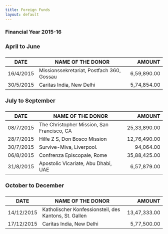 ```yaml
---
title: Foreign Funds
layout: default
---
```

<style>table{width:100%}h4{font-size:18px}th{text-transform:uppercase}</style>

### Financial Year 2015-16

#### April to June

| Date       | Name of the Donor                                     | Amount
|:----------:|-------------------------------------------------------|-------------:|
| 16/4/2015  | Missionssekretariat, Postfach 360, Gossau             | 6,59,890.00
| 30/5/2015  | Caritas India, New Delhi                              | 5,74,854.00

#### July to September

| Date       | Name of the Donor                                     | Amount
|:----------:|-------------------------------------------------------|-------------:|
| 08/7/2015  | The Christopher Mission, San Francisco, CA            | 25,33,890.00
| 28/7/2015  | Hilfe Z S, Don Bosco Mission                          | 12,76,490.00
| 30/7/2015  | Survive-Miva, Liverpool.                              | 94,064.00
| 06/8/2015  | Confrenza Episcopale, Rome                            | 35,88,425.00
| 31/8/2015  | Apostolic Vicariate, Abu Dhabi, UAE                   | 6,57,879.00

#### October to December

| Date       | Name of the Donor                                     | Amount
|:----------:|-------------------------------------------------------|-------------:|
| 14/12/2015 | Katholischer Konfessionsteil, des Kantons, St. Gallen | 13,47,333.00
| 17/12/2015 | Caritas India, New Delhi                              | 5,77,500.00
